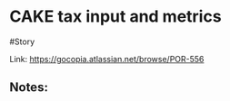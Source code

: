 # CAKE tax input and metrics
#Story

Link: https://gocopia.atlassian.net/browse/POR-556


## Notes:
